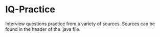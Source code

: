 # IQ-Practice
Interview questions practice from a variety of sources.  Sources can be found in the header of the .java file.
